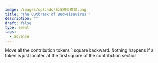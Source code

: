 ```yaml
---
image: /images/uploads/猛漢肺炎來襲.png
title: "The Outbreak of Budweisavirus "
description: ""
draft: false
type: event
tags:
  - advance
---
```

Move all the contribution tokens 1 square backward. Nothing happens if a token is just located at the first square of the contribution section.